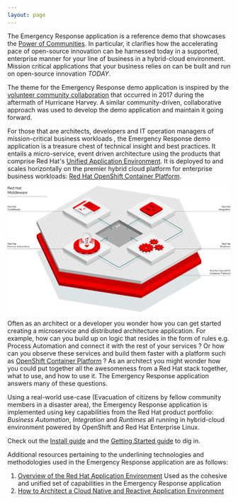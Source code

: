 ```yaml
---
layout: page
---
```

The Emergency Response application is a reference demo that showcases the [Power of Communities]( https://youtu.be/rVtsGZIFw4s ).
In particular, it clarifies how the accelerating pace of open-source innovation can be harnessed today in a supported, enterprise manner for your line of business in a hybrid-cloud environment.  Mission critical applications that your business relies on can be built and run on open-source innovation *TODAY*.

The theme for the Emergency Response demo application is inspired by the [volunteer community collaboration](https://en.wikipedia.org/wiki/Cajun_Navy) that occurred in 2017 during the aftermath of Hurricane Harvey.  A similar community-driven, collaborative approach was used to develop the demo application and maintain it going forward.

For those that are architects, developers and IT operation managers of mission-critical business workloads , the Emergency Response demo application is a treasure chest of technical insight and best practices.  It entails a micro-service, event driven architecture using the products that comprise Red Hat's [Unified Application Environment](https://developers.redhat.com/appenv).  It is deployed to and scales horizontally on the premier hybrid cloud platform for enterprise business workloads: [Red Hat OpenShift Container Platform](https://www.openshift.com/products/container-platform). 

![Red Hat Middelware](/images/redhatmiddleware.png)

Often as an architect or a developer you wonder how you can get started creating a microservice and distributed architecture application.  For example, how can you build up on logic that resides in the form of rules e.g. Process Automation and connect it with the rest of your services ?  Or how can you observe these services and build them faster with a platform such as [OpenShift Container Platform](https://www.openshift.com/products/container-platform) ?  As an architect you might wonder how you could put together all the awesomeness from a Red Hat stack together, what to  use, and how to use it. 
The Emergency Response application answers many of these questions. 

Using a real-world use-case (Evacuation of citizens by fellow community members in a disaster area), the Emergency Response application is implemented using key capabilities from the Red Hat product portfolio: *Business Automation*, *Integration* and *Runtimes* all running in hybrid-cloud environment powered by OpenShift and Red Hat Enterprise Linux.
  
  
Check out the [Install guide](/install.md) and the [Getting Started guide](/gettingstarted.md) to dig in.

Additional resources pertaining to the underlining technologies and methodologies used in the Emergency Response application are as follows:

1. [Overview of the Red Hat Application Environment](https://developers.redhat.com/appenv)
   Used as the cohesive and unified set of capabilities in the Emergency Response application
2. [How to Architect a Cloud Native and Reactive Application Environment](https://www.redhat.com/en/events/webinar/how-architect-cloud-native-and-reactive-application-environment)


